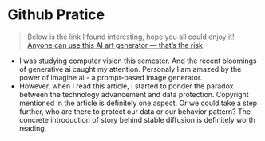 # Github Pratice
> Below is the link I found interesting, hope you all could enjoy it!
[Anyone can use this AI art generator — that’s the risk](https://www.theverge.com/2022/9/15/23340673/ai-image-generation-stable-diffusion-explained-ethics-copyright-data)
- I was studying computer vision this semester. And the recent bloomings of generative ai caught my attention. Personaly I am amazed by the power of imagine ai - a prompt-based image generator.
- However, when I read this article, I started to ponder the paradox between the technology advancement and data protection. Copyright mentioned in the article is definitely one aspect. Or we could take a step further, who are there to protect our data or our behavior pattern? The concrete introduction of story behind stable diffusion is definitely worth reading. 
 

